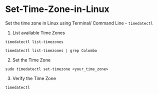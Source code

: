 # Set-Time-Zone-in-Linux
Set the time zone in Linux using Terminal/ Command Line - `timedatectl`


1. List available Time Zones
```
timedatectl list-timezones
```
```
timedatectl list-timezones | grep Colombo
```

2. Set the Time Zone
```
sudo timedatectl set-timezone <your_time_zone>
```
3. Verify the Time Zone
```
timedatectl
```
